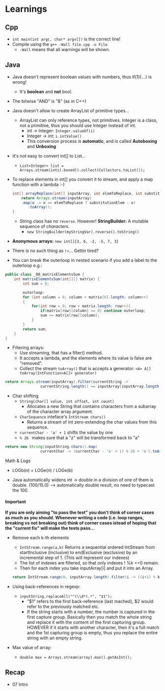 # Learnings

## Cpp
- `int main(int argc, char* argv[])` is the correct line!
- Compile using the `g++ -Wall file.cpp -o File`
  - `-Wall` means that all warnings will be shown.

## Java
- Java doesn't represent boolean values with numbers, thus if(1){...} is wrong!
  - It's **boolean** and **not** bool.
- The bitwise "AND" is "&" (as in C++)
- Java doesn't allow to create ArrayList<E> of primitive types...
  - ArrayList can only reference types, not primitives. Integer is a class, not a primitive, thus you should use Integer instead of int.
    - int -> Integer: `Integer.valueOf(i)`
    - Integer -> int: `i.intValue()`
    - This conversion process is **automatic**, and is called **Autoboxing** and **Unboxing**
- It's not easy to convert int[] to List<Integer>...
  - `List<Integer> list = Arrays.stream(ints).boxed().collect(Collectors.toList());`
- To replace elements in int[] you convert it to stream, and apply a map function with a lambda :-)

  ```java
  int[] arrayReplace(int[] inputArray, int elemToReplace, int substitutionElem) {
      return Arrays.stream(inputArray)
      .map(o -> o == elemToReplace ? substitutionElem : o)
         .toArray();
  }
  ```

  - String class has no `reverse`. However! **StringBuilder:** A mutable sequence of *characters*.
    - `new StringBuilder(myStringVar).reverse().toString()`

- **Anonymous arrays:** `new int[]{3, 6, -2, -5, 7, 3}`
- There is no such thing as `!<`... Gettin tired?
- You can break the outerloop in nested scenario if you add a label to the outerloop e.g.:

```java
public class _08_matrixElementsSum {
    int matrixElementsSum(int[][] matrix) {
        int sum = 0;

        outerloop:
        for (int column = 0; column < matrix[0].length; column++)
        {
            for(int row = 0; row < matrix.length; row++){
                if(matrix[row][column] == 0) continue outerloop;
                sum += matrix[row][column];
            }
        }
        return sum;
    }
}
```

- Filtering arrays:
  - Use streaming, that has a filter() method.
  - It accepts a lambda, and the elements where its value is false are "removed".
  - Collect the stream `toArray()` that is accepts a generator: `<A> A[] toArray(IntFunction<A[]> generator)`
```java
return Arrays.stream(inputArray).filter(currentString ->
                currentString.length() == inputArray[inputArray.length - 1].length()).toArray(String[]::new);
```

- Char shifting
  - `String(char[] value, int offset, int count)`
    - Allocates a new String that contains characters from a subarray of the character array argument.
  - `CharSequence` inteface's `IntStream chars()`
    - Returns a stream of int zero-extending the char values from this sequence.
  - `currentChar - 'a' + 1` shifts the value by one
  - `% 26 ` makes sure that a "z" will be transformed back to "a"
```java
return new String(inputString.chars().map(
                currentChar -> (currentChar - 'a' + 1) % 26 + 'a').toArray(), 0, inputString.length());
```

Math & Logs
- LOGb(n) = LOGe(n) / LOGe(b)

- Java automatically widens int -> double in a division of one of them is double. (100/15.0) --> automatically double result, no need to typecast the 100.

#### Important
**If you are only aiming "to pass the test" you don't think of corner cases as much as you should. Whenever writing a code (i.e. loop ranges, breaking vs not breaking out) think of corner cases istead of hoping that the "current fix" will make the tests pass...**


- Remove each k-th elements
  - `IntStream.range(a,b)` Returns a sequential ordered IntStream from startInclusive (inclusive) to endExclusive (exclusive) by an incremental step of 1. (This will represent our indexes)
  - The list of indexes are filtered, so that only indexes ! %k ==0 remain.
  - Then for each index you take inputArray[i] and put it into an Array.

  ```java
  return IntStream.range(0, inputArray.length).filter(i -> ((i+1) % k) != 0).map(i -> inputArray[i]).toArray();
  ```

- Using back-references in regexp:
  - `inputString.replaceAll("^(\\d*).*", "$1");`
    - "$1" refers to the first back-reference (last mached), $2 would refer to the previously matched etc.
    - If the string starts with a number, the number is captured in the first capture group. Basically then you match the whole string and replace it with the content of the first capturing group. HOWEVER if it starts with another character, then it's a full match and the 1st capturing group is empty, thus you replace the entire string with an empty string.

- Max value of array:
  - `double max = Arrays.stream(array).max().getAsInt();`

## Recap
- 07 Intro

